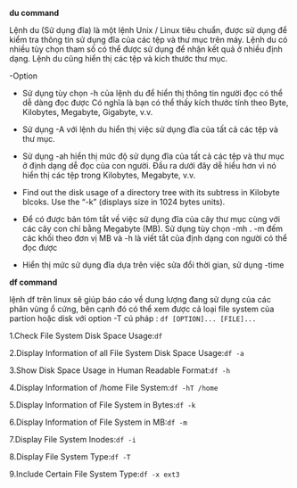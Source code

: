 **du command**

Lệnh du (Sử dụng đĩa) là một lệnh Unix / Linux tiêu chuẩn, được sử dụng để kiểm tra thông tin sử dụng đĩa của các tệp và thư mục trên máy. Lệnh du có nhiều tùy chọn tham số có thể được sử dụng để nhận kết quả ở nhiều định dạng. Lệnh du cũng hiển thị các tệp và kích thước thư mục.

-Option 

- Sử dụng tùy chọn -h của lệnh du để hiển thị thông tin người đọc có thể dễ dàng đọc được Có nghĩa là bạn có thể thấy kích thước tính theo Byte, Kilobytes, Megabyte, Gigabyte, v.v.

- Sử dụng -A với lệnh du hiển thị việc sử dụng đĩa của tất cả các tệp và thư mục.

- Sử dụng -ah hiển thị mức độ sử dụng đĩa của tất cả các tệp và thư mục ở định dạng dễ đọc của con người. Đầu ra dưới đây dễ hiểu hơn vì nó hiển thị các tệp trong Kilobytes, Megabyte, v.v.

- Find out the disk usage of a directory tree with its subtress in Kilobyte blcoks. Use the “-k” (displays size in 1024 bytes units).

- Để có được bản tóm tắt về việc sử dụng đĩa của cây thư mục cùng với các cây con chỉ bằng Megabyte (MB). Sử dụng tùy chọn -mh . -m đếm các khối theo đơn vị MB và -h là viết tắt của định dạng con người có thể đọc được

- Hiển thị mức sử dụng đĩa dựa trên việc sửa đổi thời gian, sử dụng -time

**df command**

lệnh df trên linux sẽ giúp báo cáo về dung lượng đang sử dụng của các phân vùng ổ cứng, bên cạnh đó có thể xem được cả loại file system của partion hoặc disk với option -T
cú pháp : `df [OPTION]... [FILE]...`

1.Check File System Disk Space Usage:`df`

2.Display Information of all File System Disk Space Usage:`df -a`

3.Show Disk Space Usage in Human Readable Format:`df -h`

4.Display Information of /home File System:`df -hT /home`

5.Display Information of File System in Bytes:`df -k`

6.Display Information of File System in MB:`df -m`

7.Display File System Inodes:`df -i`

8.Display File System Type:`df -T`

9.Include Certain File System Type:`df -x ext3`
